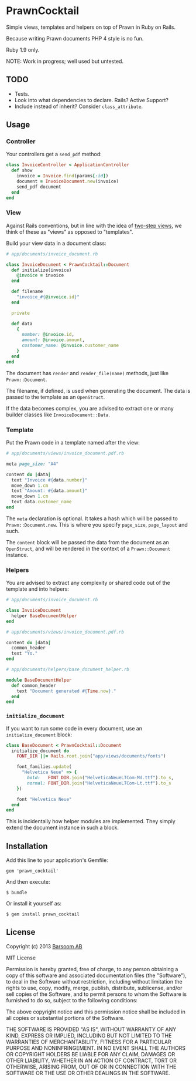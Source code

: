 # PrawnCocktail

Simple views, templates and helpers on top of Prawn in Ruby on Rails.

Because writing Prawn documents PHP 4 style is no fun.

Ruby 1.9 only.

NOTE: Work in progress; well used but untested.

## TODO

* Tests.
* Look into what dependencies to declare. Rails? Active Support?
* Include instead of inherit? Consider `class_attribute`.

## Usage

### Controller

Your controllers get a `send_pdf` method:

``` ruby
class InvoiceController < ApplicationController
  def show
    invoice = Invoice.find(params[:id])
    document = InvoiceDocument.new(invoice)
    send_pdf document
  end
end
```

### View

Against Rails conventions, but in line with the idea of [two-step views](http://martinfowler.com/eaaCatalog/twoStepView.html), we think of these as "views" as opposed to "templates".

Build your view data in a document class:

``` ruby
# app/documents/invoice_document.rb

class InvoiceDocument < PrawnCocktail::Document
  def initialize(invoice)
    @invoice = invoice
  end

  def filename
    "invoice_#{@invoice.id}"
  end

  private

  def data
    {
      number: @invoice.id,
      amount: @invoice.amount,
      customer_name: @invoice.customer_name
    }
  end
end
```

The document has `render` and `render_file(name)` methods, just like `Prawn::Document`.

The filename, if defined, is used when generating the document. The data is passed to the template as an `OpenStruct`.

If the data becomes complex, you are advised to extract one or many builder classes like `InvoiceDocument::Data`.

### Template

Put the Prawn code in a template named after the view:

``` ruby
# app/documents/views/invoice_document.pdf.rb

meta page_size: "A4"

content do |data|
  text "Invoice #{data.number}"
  move_down 1.cm
  text "Amount: #{data.amount}"
  move_down 1.cm
  text data.customer_name
end
```

The `meta` declaration is optional. It takes a hash which will be passed to `Prawn::Document.new`. This is where you specify `page_size`, `page_layout` and such.

The `content` block will be passed the data from the document as an `OpenStruct`, and will be rendered in the context of a `Prawn::Document` instance.

### Helpers

You are advised to extract any complexity or shared code out of the template and into helpers:

``` ruby
# app/documents/invoice_document.rb

class InvoiceDocument
  helper BaseDocumentHelper
end
```

``` ruby
# app/documents/views/invoice_document.pdf.rb

content do |data|
  common_header
  text "Yo."
end
```

``` ruby
# app/documents/helpers/base_document_helper.rb

module BaseDocumentHelper
  def common_header
    text "Document generated #{Time.now}."
  end
end
```

### `initialize_document`

If you want to run some code in every document, use an `initialize_document` block:

``` ruby
class BaseDocument < PrawnCocktail::Document
  initialize_document do
    FONT_DIR ||= Rails.root.join("app/views/documents/fonts")

    font_families.update(
      "Helvetica Neue" => {
        bold:   FONT_DIR.join("HelveticaNeueLTCom-Md.ttf").to_s,
        normal: FONT_DIR.join("HelveticaNeueLTCom-Lt.ttf").to_s
    })

    font "Helvetica Neue"
  end
end
```

This is incidentally how helper modules are implemented. They simply extend the document instance in such a block.

## Installation

Add this line to your application's Gemfile:

    gem 'prawn_cocktail'

And then execute:

    $ bundle

Or install it yourself as:

    $ gem install prawn_cocktail

## License

Copyright (c) 2013 [Barsoom AB](http://barsoom.se)

MIT License

Permission is hereby granted, free of charge, to any person obtaining
a copy of this software and associated documentation files (the
"Software"), to deal in the Software without restriction, including
without limitation the rights to use, copy, modify, merge, publish,
distribute, sublicense, and/or sell copies of the Software, and to
permit persons to whom the Software is furnished to do so, subject to
the following conditions:

The above copyright notice and this permission notice shall be
included in all copies or substantial portions of the Software.

THE SOFTWARE IS PROVIDED "AS IS", WITHOUT WARRANTY OF ANY KIND,
EXPRESS OR IMPLIED, INCLUDING BUT NOT LIMITED TO THE WARRANTIES OF
MERCHANTABILITY, FITNESS FOR A PARTICULAR PURPOSE AND
NONINFRINGEMENT. IN NO EVENT SHALL THE AUTHORS OR COPYRIGHT HOLDERS BE
LIABLE FOR ANY CLAIM, DAMAGES OR OTHER LIABILITY, WHETHER IN AN ACTION
OF CONTRACT, TORT OR OTHERWISE, ARISING FROM, OUT OF OR IN CONNECTION
WITH THE SOFTWARE OR THE USE OR OTHER DEALINGS IN THE SOFTWARE.

